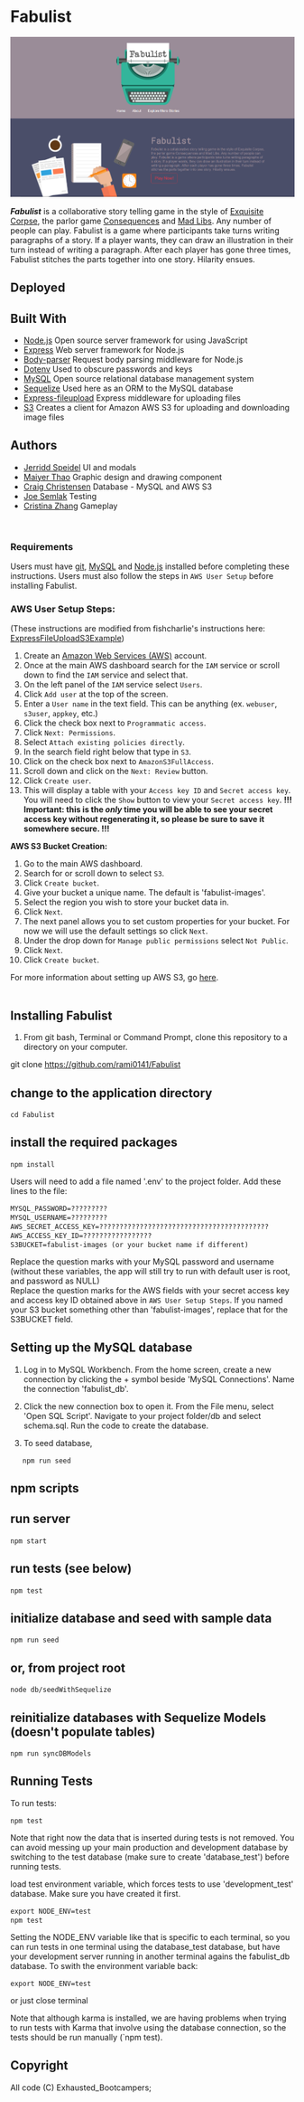 # Fabulist

<img src="public/assets/images/welcome_to_fabulist.png" alt="Fabulist Welcome Screen">

***Fabulist*** is a collaborative story telling game in the style of [Exquisite Corpse](https://en.wikipedia.org/wiki/Exquisite_corpse), the parlor game [Consequences](https://en.wikipedia.org/wiki/Consequences_(game)) and [Mad Libs](https://en.wikipedia.org/wiki/Mad_Libs).  Any number of people can play. Fabulist is a game where participants take turns writing paragraphs of a story. If a player wants, they can draw an illustration in their turn instead of writing a paragraph. After each player has gone three times, Fabulist stitches the parts together into one story.  Hilarity ensues.</span>

## Deployed


## Built With
  - [Node.js](https://nodejs.org/en/download/) Open source server framework for using JavaScript
  - [Express](https://www.npmjs.com/package/express) Web server framework for Node.js
  - [Body-parser](https://www.npmjs.com/package/express) Request body parsing middleware for Node.js
  - [Dotenv](https://www.npmjs.com/package/dotenv) Used to obscure passwords and keys
  - [MySQL](https://www.mysql.com/downloads/) Open source relational database management system
  - [Sequelize](https://www.npmjs.com/package/sequelize) Used here as an ORM to the MySQL database
  - [Express-fileupload](https://www.npmjs.com/package/express-fileupload)  Express middleware for uploading files
  - [S3](https://www.npmjs.com/package/s3) Creates a client for Amazon AWS S3 for uploading and downloading image files


## Authors

* [Jerridd Speidel](https://github.com/TowerGuy2909) UI and modals
* [Maiyer Thao](https://github.com/jaethao) Graphic design and drawing component
* [Craig Christensen](https://github.com/ruffcorn33) Database - MySQL and AWS S3
* [Joe Semlak](https://github.com/semlak) Testing
* [Cristina Zhang](https://github.com/rami0141) Gameplay

<br>

### **Requirements**
Users must have [git](https://git-scm.com/book/en/v2/Getting-Started-Installing-Git), [MySQL](https://www.mysql.com/downloads/) and [Node.js](https://nodejs.org/en/download/) installed before completing these instructions.
Users must also follow the steps in `AWS User Setup` before installing Fabulist.<br>

### **AWS User Setup Steps:**

(These instructions are modified from fishcharlie's instructions here: [ExpressFileUploadS3Example](https://github.com/fishcharlie/ExpressFileUploadS3Example)) 
1.  Create an [Amazon Web Services (AWS)](https://aws.amazon.com) account.
2.  Once at the main AWS dashboard search for the `IAM` service or scroll down to find the `IAM` service and select that.
3.  On the left panel of the `IAM` service select `Users`.
4.  Click `Add user` at the top of the screen.
5.  Enter a `User name` in the text field. This can be anything (ex. `webuser`, `s3user`, `appkey`, etc.)
6.  Click the check box next to `Programmatic access`.
7.  Click `Next: Permissions`.
8.  Select `Attach existing policies directly`.
9.  In the search field right below that type in `S3`.
10. Click on the check box next to `AmazonS3FullAccess`.
11. Scroll down and click on the `Next: Review` button.
12. Click `Create user`.
13. This will display a table with your `Access key ID` and `Secret access key`. You will need to click the `Show` button to view your `Secret access key`. **!!! Important: this is the *only* time you will be able to see your secret access key without regenerating it, so please be sure to save it somewhere secure. !!!**



**AWS S3 Bucket Creation:**

1.  Go to the main AWS dashboard.
2.  Search for or scroll down to select `S3`.
3.  Click `Create bucket`.
4.  Give your bucket a unique name. The default is 'fabulist-images'.
5.  Select the region you wish to store your bucket data in.
6.  Click `Next`.
7.  The next panel allows you to set custom properties for your bucket. For now we will use the default settings so click `Next`.
8.  Under the drop down for `Manage public permissions` select `Not Public`.
9.  Click `Next`.
10. Click `Create bucket`.

For more information about setting up AWS S3, go [here](https://aws.amazon.com/documentation/s3/).<br><br>

## **Installing Fabulist**

1) From git bash, Terminal or Command Prompt, clone this repository to a directory on your computer.


git clone https://github.com/rami0141/Fabulist

## change to the application directory

```
cd Fabulist
```

## install the required packages
```
npm install
```

Users will need to add a file named '.env' to the project folder.
Add these lines to the file:
```
MYSQL_PASSWORD=?????????
MYSQL_USERNAME=?????????
AWS_SECRET_ACCESS_KEY=??????????????????????????????????????????
AWS_ACCESS_KEY_ID=?????????????????
S3BUCKET=fabulist-images (or your bucket name if different)
```

Replace the question marks with your MySQL password and username (without these variables, the app will still try to run with default user is root, and password as NULL)<br>
Replace the question marks for the AWS fields with your secret access key and access key ID obtained above in `AWS User Setup Steps`.  If you named your S3 bucket something other than 'fabulist-images', replace that for the S3BUCKET field.


## **Setting up the MySQL database**

1) Log in to MySQL Workbench.  From the home screen, create a new connection by clicking the + symbol beside 'MySQL Connections'.  Name the connection 'fabulist_db'.

2) Click the new connection box to open it.  From the File menu, select 'Open SQL Script'.  Navigate to your project folder/db and select schema.sql.  Run the code to create the database.

3) To seed database,
 ```
    npm run seed
 ```


## **npm scripts**

## run server
```
npm start
```
## run tests (see below)
```
npm test
```
## initialize database and seed with sample data
```
npm run seed
```
## or, from project root
```
node db/seedWithSequelize
```
## reinitialize databases with Sequelize Models (doesn't populate tables)
```
npm run syncDBModels
```

## Running Tests
To run tests:
```
npm test
```

Note that right now the data that is inserted during tests is not removed. You can avoid messing up your main production and development database by switching to the test database (make sure to create 'database_test') before running tests.


 load test environment variable, which forces tests to use 'development_test' database. Make sure you have created it first.
```
export NODE_ENV=test
npm test
```

Setting the NODE_ENV variable like that is specific to each terminal, so you can run tests in one terminal using the database_test database, but have your development server running in another terminal agains the fabulist_db database. To swith the environment variable back:

```
export NODE_ENV=test
```
 or just close terminal



Note that although karma is installed, we are having problems when trying to run tests with Karma that involve using the database connection, so the tests should be run manually (`npm test).


## Copyright

All code (C) Exhausted_Bootcampers;